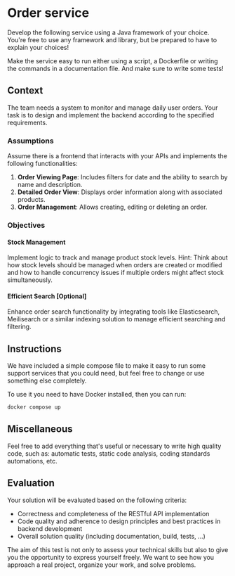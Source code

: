 # Order service

Develop the following service using a Java framework of your choice.
You're free to use any framework and library, but be prepared to have to explain your choices!

Make the service easy to run either using a script, a Dockerfile or writing the commands in a documentation file.
And make sure to write some tests!

## Context

The team needs a system to monitor and manage daily user orders. Your task is to design and
implement the backend according to the specified requirements.

### Assumptions

Assume there is a frontend that interacts with your APIs and implements the following
functionalities:

1. **Order Viewing Page**: Includes filters for date and the ability to search by name and description.
2. **Detailed Order View**: Displays order information along with associated products.
3. **Order Management**: Allows creating, editing or deleting an order.

### Objectives

#### Stock Management
Implement logic to track and manage product stock levels.
Hint: Think about how stock levels should be managed when orders are created or
modified and how to handle concurrency issues if multiple orders might affect stock
simultaneously.

#### Efficient Search [Optional]
Enhance order search functionality by integrating tools like
Elasticsearch, Meilisearch or a similar indexing solution to manage efficient searching and
filtering.

## Instructions

We have included a simple compose file to make it easy to run some support services that you could need, but feel free
to change or use something else completely.

To use it you need to have Docker installed, then you can run:

```bash
docker compose up
```

## Miscellaneous

Feel free to add everything that's useful or necessary to write high quality code, such as: automatic tests, static code
analysis, coding standards automations, etc.

## Evaluation

Your solution will be evaluated based on the following criteria:
- Correctness and completeness of the RESTful API implementation
- Code quality and adherence to design principles and best practices in backend development
- Overall solution quality (including documentation, build, tests, ...)

The aim of this test is not only to assess your technical skills but also to give you the opportunity to
express yourself freely. We want to see how you approach a real project, organize your work, and
solve problems.
